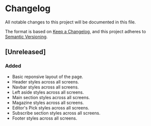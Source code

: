 # Changelog

All notable changes to this project will be documented in this file.

The format is based on [Keep a Changelog](https://keepachangelog.com/en/1.0.0/),
and this project adheres to [Semantic Versioning](https://semver.org/spec/v2.0.0.html).

## [Unreleased]

### Added

- Basic reponsive layout of the page.
- Header styles across all screens.
- Navbar styles across all screens.
- Left aside styles across all screens.
- Main section styles across all screens.
- Magazine styles across all screens.
- Editor's Pick styles across all screens.
- Subscribe section styles across all screens.
- Footer styles across all screens.
